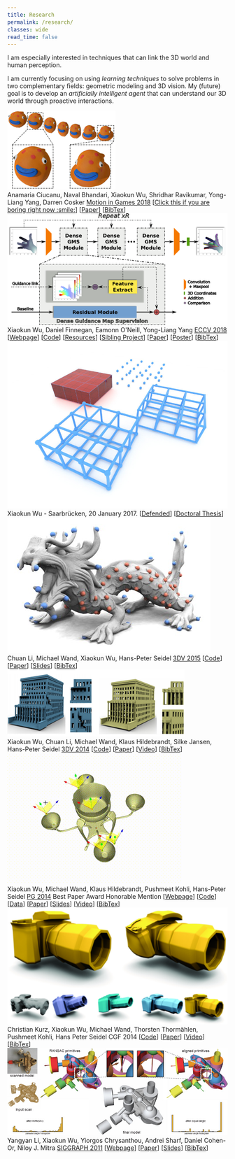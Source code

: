 ```yaml
---
title: Research
permalink: /research/
classes: wide
read_time: false
---
```

I am especially interested in techniques that can link the 3D world and human perception.

I am currently focusing on using _learning techniques_ to solve problems in two complementary fields: geometric modeling and 3D vision.
My (future) goal is to develop an _artificially intelligent agent_ that can understand our 3D world through proactive interactions.

<div class="pub_row">
  <div class="pub_img">
    <img src="/research/18StopMotion/blob_fish.png">
  </div>
  <div class="pub_txt">
    <title>E-StopMotion: digitizing stop motion for enhanced animation and games</title>
    <author>Anamaria Ciucanu, Naval Bhandari, Xiaokun Wu, Shridhar Ravikumar, Yong-Liang Yang, Darren Cosker</author>
    <publisher><a href="http://cyprusconferences.org/mig2018/">Motion in Games 2018</a></publisher>
    <links>
      [<a href="/research/18StopMotion/blob_fish.gif">Click this if you are boring right now :smile:</a>]
      [<a href="https://dl.acm.org/citation.cfm?id=3274505">Paper</a>]
      [<a href="/research/18StopMotion/18StopMotion.txt">BibTex</a>]
    </links>
  </div>
</div>

<div class="pub_row">
  <div class="pub_img">
    <img src="/research/18HandPose/eccv2018pipeline.png">
  </div>
  <div class="pub_txt">
    <title>HandMap: Robust hand pose estimation via intermediate dense guidance map supervision</title>
    <author>Xiaokun Wu, Daniel Finnegan, Eamonn O'Neill, Yong-Liang Yang</author>
    <publisher><a href="https://eccv2018.org/">ECCV 2018</a></publisher>
    <links>
      [<a href="/research/18HandPose/18HandPose">Webpage</a>]
      [<a href="https://github.com/xkunwu/depth-hand">Code</a>]
      [<a href="https://github.com/xkunwu/depth-hand/blob/master/code/README.md#resources">Resources</a>]
      [<a href="/projects/hand-track/hand-track">Sibling Project</a>]
      [<a href="http://openaccess.thecvf.com/content_ECCV_2018/papers/Xiaokun_Wu_HandMap_Robust_Hand_ECCV_2018_paper.pdf">Paper</a>]
      [<a href="/research/18HandPose/eccv2018poster1813.pdf">Poster</a>]
      [<a href="/research/18HandPose/Wu18HandPose.txt">BibTex</a>]
    </links>
  </div>
</div>

<!-- <img src="/research/18HandPose/eccv2018pipeline.png">
**HandMap: Robust hand pose estimation via intermediate dense guidance map supervision**  
Xiaokun Wu, Daniel Finnegan, Eamonn O'Neill, Yong-Liang Yang  
_ECCV 2018_  
\[Webpage\]\[Paper\]   -->

<div class="pub_row">
  <div class="pub_img">
    <img src="/research/17Thesis/regular_structure.jpg">
  </div>
  <div class="pub_txt">
    <title>Structure-aware content creation: detection, retargeting and deformation</title>
    <author>Xiaokun Wu - Saarbrücken, 20 January 2017.</author>
    <links>
      [<a href="/pages/about/phd-defended">Defended</a>]
      [<a href="https://publikationen.sulb.uni-saarland.de/handle/20.500.11880/26753">Doctoral Thesis</a>]
    </links>
  </div>
</div>

<div class="pub_row">
  <div class="pub_img">
    <img src="/research/15CoOccurrence/dragonTiles.jpg">
  </div>
  <div class="pub_txt">
    <title>Approximate 3D Partial Symmetry Detection Using Co-occurrence Analysis</title>
    <author>Chuan Li, Michael Wand, Xiaokun Wu, Hans-Peter Seidel</author>
    <publisher><a href="http://3dv2015.inria.fr/index.html">3DV 2015</a></publisher>
    <links>
      [<a href="https://github.com/xkunwu/zum-GeoXL35">Code</a>]
      [<a href="https://ieeexplore.ieee.org/document/7335511">Paper</a>]
      <!-- [<a href="/research/15CoOccurrence/15CoOccurrence.prepress.pdf">Paper</a>] -->
      [<a href="/research/15CoOccurrence/15CoOccurrence.slides.pdf">Slides</a>]
      [<a href="/research/15CoOccurrence/Li15CoOccurrence.txt">BibTex</a>]
    </links>
  </div>
</div>

<div class="pub_row">
  <div class="pub_img">
    <img src="/research/14Retarget/compare.png">
  </div>
  <div class="pub_txt">
    <title>3D Model Retargeting Using Offset Statistics</title>
    <author>Xiaokun Wu, Chuan Li, Michael Wand, Klaus Hildebrandt, Silke Jansen, Hans-Peter Seidel</author>
    <publisher><a href="http://www.3dimpvt.org/">3DV 2014</a></publisher>
    <links>
      [<a href="https://github.com/xkunwu/zum-GeoXL35">Code</a>]
      [<a href="/research/14Retarget/14Retarget.prepress.pdf">Paper</a>]
      [<a href="/research/14Retarget/14Retarget.24.mp4">Video</a>]
      [<a href="/research/14Retarget/Wu14Retarget.txt">BibTex</a>]
    </links>
  </div>
</div>

<div class="pub_row">
  <div class="pub_img">
    <img src="/research/14SymmEdit/CenterPiece.gif">
  </div>
  <div class="pub_txt">
    <title>Real-Time Symmetry-Preserving Deformation</title>
    <author>Xiaokun Wu, Michael Wand, Klaus Hildebrandt, Pushmeet Kohli, Hans-Peter Seidel</author>
    <publisher><a href="http://graphics.ewha.ac.kr/PG14/">PG 2014</a></publisher>
    <award>Best Paper Award Honorable Mention</award>
    <links>
      [<a href="/research/14SymmEdit/14SymmEdit">Webpage</a>]
      [<a href="https://github.com/xkunwu/zum-GeoXL35">Code</a>]
      [<a href="https://pan.baidu.com/s/1KTEuM9KofSSXp4-KKXaQzg">Data</a>]
      [<a href="/research/14SymmEdit/14SymmEdit.prepress.pdf">Paper</a>]
      [<a href="/research/14SymmEdit/14SymmEdit.slides.pdf">Slides</a>]
      [<a href="/research/14SymmEdit/media/14SymmEdit.24.mp4">Video</a>]
      [<a href="/research/14SymmEdit/Wu14SymmEdit.txt">BibTex</a>]
    </links>
  </div>
</div>

<div class="pub_row">
  <div class="pub_img">
    <img src="/research/14SymmDeform/camera.png">
  </div>
  <div class="pub_txt">
    <title>Symmetry-Aware Template Deformation and Fitting</title>
    <author>Christian Kurz, Xiaokun Wu, Michael Wand, Thorsten Thormählen, Pushmeet Kohli, Hans Peter Seidel</author>
    <publisher>CGF 2014</publisher>
    <links>
      [<a href="https://github.com/xkunwu/zum-GeoXL35">Code</a>]
      [<a href="https://onlinelibrary.wiley.com/doi/full/10.1111/cgf.12344">Paper</a>]
      <!-- [<a href="/research/14SymmDeform/14SymmDeform.prepress.pdf">Paper</a>] -->
      [<a href="/research/14SymmDeform/14SymmDeform.24.mp4">Video</a>]
      [<a href="/research/14SymmDeform/Kurz14SymmDeform.txt">BibTex</a>]
    </links>
  </div>
</div>

<div class="pub_row">
  <div class="pub_img">
    <img src="/research/11GlobFit/pipe_surface.jpg">
  </div>
  <div class="pub_txt">
    <title>GlobFit: Consistently Fitting Primitives by Discovering Global Relations</title>
    <author>Yangyan Li, Xiaokun Wu, Yiorgos Chrysanthou, Andrei Sharf, Daniel Cohen-Or, Niloy J. Mitra</author>
    <publisher><a href="http://s2011.siggraph.org/">SIGGRAPH 2011</a></publisher>
    <links>
      [<a href="http://vecg.cs.ucl.ac.uk/Projects/SmartGeometry/globFit/globFit_sigg11.html">Webpage</a>]
      [<a href="http://vecg.cs.ucl.ac.uk/Projects/SmartGeometry/globFit/paper_docs/globFit_sigg11.pdf">Paper</a>]
      [<a href="http://vecg.cs.ucl.ac.uk/Projects/SmartGeometry/globFit/paper_docs/globFit_slides_sigg11.pptx">Slides</a>]
      [<a href="/research/11GlobFit/Li11GlobFit.txt">BibTex</a>]
    </links>
  </div>
</div>
